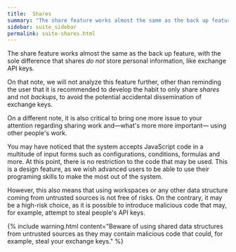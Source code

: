 ```yaml
---
title:  Shares
summary: "The share feature works almost the same as the back up feature, but discarding personal information like exchange keys."
sidebar: suite_sidebar
permalink: suite-shares.html
---
```


The share feature works almost the same as the back up feature, with the sole difference that shares *do not* store personal information, like exchange API keys.

On that note, we will not analyze this feature further, other than reminding the user that it is recommended to develop the habit to only share *shares* and not *backups*, to avoid the potential accidental dissemination of exchange keys.

On a different note, it is also critical to bring one more issue to your attention regarding sharing work and—what's more more important— using other people's work.

You may have noticed that the system accepts JavaScript code in a multitude of input forms such as configurations, conditions, formulas and more. At this point, there is no restriction to the code that may be used. This is a design feature, as we wish advanced users to be able to use their programing skills to make the most out of the system.

However, this also means that using workspaces or any other data structure coming from untrusted sources is not free of risks. On the contrary, it may be a high-risk choice, as it is possible to introduce malicious code that may, for example, attempt to steal people's API keys.

{% include warning.html content="Beware of using shared data structures from untrusted sources as they may contain malicious code that could, for example, steal your exchange keys." %}